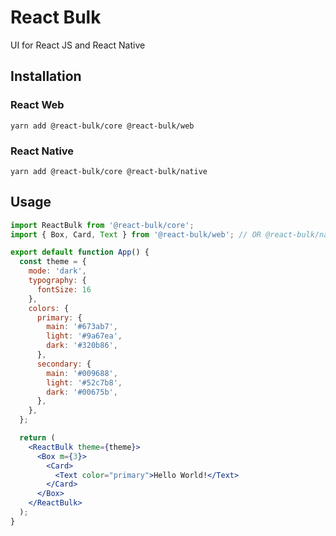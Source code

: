 # React Bulk
UI for React JS and React Native

## Installation

### React Web
```shell
yarn add @react-bulk/core @react-bulk/web
```

### React Native
```shell
yarn add @react-bulk/core @react-bulk/native
```

## Usage

```jsx
import ReactBulk from '@react-bulk/core';
import { Box, Card, Text } from '@react-bulk/web'; // OR @react-bulk/native

export default function App() {
  const theme = {
    mode: 'dark',
    typography: {
      fontSize: 16
    },
    colors: {
      primary: {
        main: '#673ab7',
        light: '#9a67ea',
        dark: '#320b86',
      },
      secondary: {
        main: '#009688',
        light: '#52c7b8',
        dark: '#00675b',
      },
    },
  };

  return (
    <ReactBulk theme={theme}>
      <Box m={3}>
        <Card>
          <Text color="primary">Hello World!</Text>
        </Card>
      </Box>
    </ReactBulk>
  );
}
```
